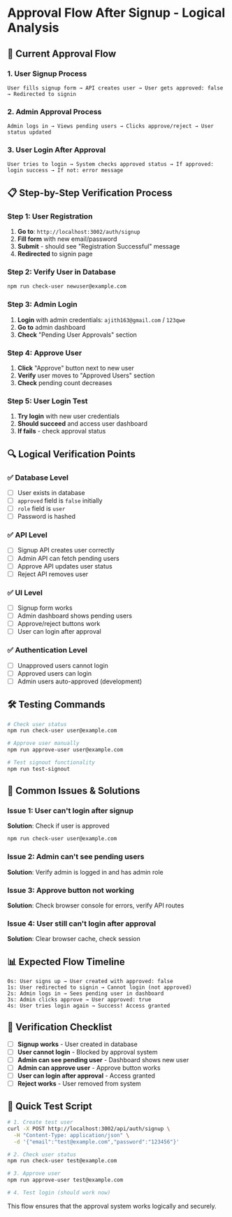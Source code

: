 # Approval Flow After Signup - Logical Analysis

## 🔄 **Current Approval Flow**

### 1. **User Signup Process**
```
User fills signup form → API creates user → User gets approved: false → Redirected to signin
```

### 2. **Admin Approval Process**
```
Admin logs in → Views pending users → Clicks approve/reject → User status updated
```

### 3. **User Login After Approval**
```
User tries to login → System checks approved status → If approved: login success → If not: error message
```

## 📋 **Step-by-Step Verification Process**

### **Step 1: User Registration**
1. **Go to**: `http://localhost:3002/auth/signup`
2. **Fill form** with new email/password
3. **Submit** - should see "Registration Successful" message
4. **Redirected** to signin page

### **Step 2: Verify User in Database**
```bash
npm run check-user newuser@example.com
```

### **Step 3: Admin Login**
1. **Login** with admin credentials: `ajith163@gmail.com` / `123qwe`
2. **Go to** admin dashboard
3. **Check** "Pending User Approvals" section

### **Step 4: Approve User**
1. **Click** "Approve" button next to new user
2. **Verify** user moves to "Approved Users" section
3. **Check** pending count decreases

### **Step 5: User Login Test**
1. **Try login** with new user credentials
2. **Should succeed** and access user dashboard
3. **If fails** - check approval status

## 🔍 **Logical Verification Points**

### ✅ **Database Level**
- [ ] User exists in database
- [ ] `approved` field is `false` initially
- [ ] `role` field is `user`
- [ ] Password is hashed

### ✅ **API Level**
- [ ] Signup API creates user correctly
- [ ] Admin API can fetch pending users
- [ ] Approve API updates user status
- [ ] Reject API removes user

### ✅ **UI Level**
- [ ] Signup form works
- [ ] Admin dashboard shows pending users
- [ ] Approve/reject buttons work
- [ ] User can login after approval

### ✅ **Authentication Level**
- [ ] Unapproved users cannot login
- [ ] Approved users can login
- [ ] Admin users auto-approved (development)

## 🛠️ **Testing Commands**

```bash
# Check user status
npm run check-user user@example.com

# Approve user manually
npm run approve-user user@example.com

# Test signout functionality
npm run test-signout
```

## 🔧 **Common Issues & Solutions**

### **Issue 1: User can't login after signup**
**Solution**: Check if user is approved
```bash
npm run check-user user@example.com
```

### **Issue 2: Admin can't see pending users**
**Solution**: Verify admin is logged in and has admin role

### **Issue 3: Approve button not working**
**Solution**: Check browser console for errors, verify API routes

### **Issue 4: User still can't login after approval**
**Solution**: Clear browser cache, check session

## 📊 **Expected Flow Timeline**

```
0s: User signs up → User created with approved: false
1s: User redirected to signin → Cannot login (not approved)
2s: Admin logs in → Sees pending user in dashboard
3s: Admin clicks approve → User approved: true
4s: User tries login again → Success! Access granted
```

## 🎯 **Verification Checklist**

- [ ] **Signup works** - User created in database
- [ ] **User cannot login** - Blocked by approval system
- [ ] **Admin can see pending user** - Dashboard shows new user
- [ ] **Admin can approve user** - Approve button works
- [ ] **User can login after approval** - Access granted
- [ ] **Reject works** - User removed from system

## 🚀 **Quick Test Script**

```bash
# 1. Create test user
curl -X POST http://localhost:3002/api/auth/signup \
  -H "Content-Type: application/json" \
  -d '{"email":"test@example.com","password":"123456"}'

# 2. Check user status
npm run check-user test@example.com

# 3. Approve user
npm run approve-user test@example.com

# 4. Test login (should work now)
```

This flow ensures that the approval system works logically and securely. 